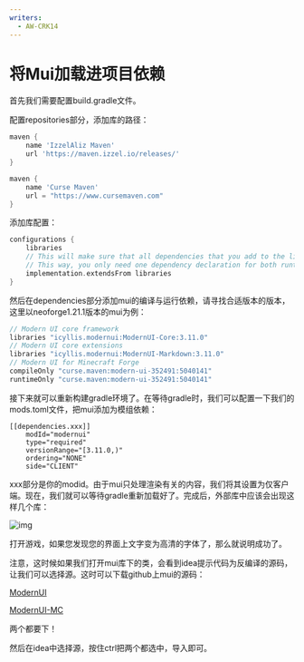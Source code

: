 ```yaml
---
writers:
  - AW-CRK14
---
```


# 将Mui加载进项目依赖

首先我们需要配置build.gradle文件。

配置repositories部分，添加库的路径：

```gradle
maven {
    name 'IzzelAliz Maven'
    url 'https://maven.izzel.io/releases/'
}

maven {
    name 'Curse Maven'
    url = "https://www.cursemaven.com"
}
```

添加库配置：

```gradle
configurations {
    libraries
    // This will make sure that all dependencies that you add to the libraries configuration will also be added to the implementation configuration
    // This way, you only need one dependency declaration for both runtime and compile dependencies
    implementation.extendsFrom libraries
}
```

然后在dependencies部分添加mui的编译与运行依赖，请寻找合适版本的版本，这里以neoforge1.21.1版本的mui为例：

```gradle
// Modern UI core framework
libraries "icyllis.modernui:ModernUI-Core:3.11.0"
// Modern UI core extensions
libraries "icyllis.modernui:ModernUI-Markdown:3.11.0"
// Modern UI for Minecraft Forge
compileOnly "curse.maven:modern-ui-352491:5040141"
runtimeOnly "curse.maven:modern-ui-352491:5040141"
```

接下来就可以重新构建gradle环境了。在等待gradle时，我们可以配置一下我们的mods.toml文件，把mui添加为模组依赖：

```
[[dependencies.xxx]]
    modId="modernui"
    type="required"
    versionRange="[3.11.0,)"
    ordering="NONE"
    side="CLIENT"
```

xxx部分是你的modid。由于mui只处理渲染有关的内容，我们将其设置为仅客户端。现在，我们就可以等待gradle重新加载好了。完成后，外部库中应该会出现这样几个库：

![img](/mui/1.png)

打开游戏，如果您发现您的界面上文字变为高清的字体了，那么就说明成功了。

注意，这时候如果我们打开mui库下的类，会看到idea提示代码为反编译的源码，让我们可以选择源。这时可以下载github上mui的源码：

[ModernUI](https://github.com/BloCamLimb/ModernUI)

[ModernUI-MC](https://github.com/BloCamLimb/ModernUI-MC)

两个都要下！

然后在idea中选择源，按住ctrl把两个都选中，导入即可。